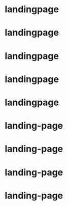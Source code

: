 # landingpage
# landingpage
# landingpage
# landingpage
# landingpage
# landing-page
# landing-page
# landing-page
# landing-page
